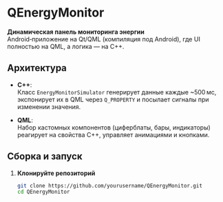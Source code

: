 # QEnergyMonitor

**Динамическая панель мониторинга энергии**  
Android‑приложение на Qt/QML (компиляция под Android), где UI полностью на QML, а логика — на C++.

## Архитектура

- **C++**:  
  Класс `EnergyMonitorSimulator` генерирует данные каждые ~500 мс, экспонирует их в QML через `Q_PROPERTY` и посылает сигналы при изменении значения.

- **QML**:  
  Набор кастомных компонентов (циферблаты, бары, индикаторы) реагирует на свойства C++, управляет анимациями и кнопками.

## Сборка и запуск

1. **Клонируйте репозиторий**  
   ```bash
   git clone https://github.com/yourusername/QEnergyMonitor.git
   cd QEnergyMonitor
